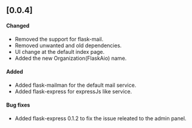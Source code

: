 ## [0.0.4]

#### Changed
- Removed the support for flask-mail.
- Removed unwanted and old dependencies.
- UI change at the default index page.
- Added the new Organization(FlaskAio) name.

#### Added
- Added flask-mailman for the default mail service.
- Added flask-express for expressJs like service.

#### Bug fixes
- Added flask-express 0.1.2 to fix the issue releated to the admin panel.